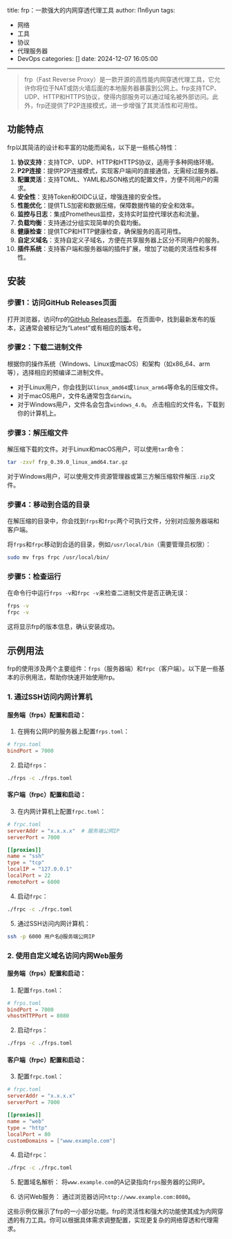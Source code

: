 title: frp：一款强大的内网穿透代理工具
author: l1n6yun
tags: 
 - 网络
 - 工具
 - 协议
 - 代理服务器
 - DevOps
categories: []
date: 2024-12-07 16:05:00
---
> frp（Fast Reverse Proxy）是一款开源的高性能内网穿透代理工具，它允许你将位于NAT或防火墙后面的本地服务器暴露到公网上。frp支持TCP、UDP、HTTP和HTTPS协议，使得内部服务可以通过域名被外部访问。此外，frp还提供了P2P连接模式，进一步增强了其灵活性和可用性。

## 功能特点

frp以其简洁的设计和丰富的功能而闻名，以下是一些核心特性：

1. **协议支持**：支持TCP、UDP、HTTP和HTTPS协议，适用于多种网络环境。
2. **P2P连接**：提供P2P连接模式，实现客户端间的直接通信，无需经过服务器。
3. **配置灵活**：支持TOML、YAML和JSON格式的配置文件，方便不同用户的需求。
4. **安全性**：支持Token和OIDC认证，增强连接的安全性。
5. **性能优化**：提供TLS加密和数据压缩，保障数据传输的安全和效率。
6. **监控与日志**：集成Prometheus监控，支持实时监控代理状态和流量。
7. **负载均衡**：支持通过分组实现简单的负载均衡。
8. **健康检查**：提供TCP和HTTP健康检查，确保服务的高可用性。
9. **自定义域名**：支持自定义子域名，方便在共享服务器上区分不同用户的服务。
10. **插件系统**：支持客户端和服务器端的插件扩展，增加了功能的灵活性和多样性。

## 安装

### 步骤1：访问GitHub Releases页面

打开浏览器，访问frp的[GitHub Releases页面](https://github.com/fatedier/frp/releases)。
在页面中，找到最新发布的版本，这通常会被标记为“Latest”或有相应的版本号。

### 步骤2：下载二进制文件

根据你的操作系统（Windows、Linux或macOS）和架构（如x86_64、arm等），选择相应的预编译二进制文件。
  - 对于Linux用户，你会找到以`linux_amd64`或`linux_arm64`等命名的压缩文件。
  - 对于macOS用户，文件名通常包含`darwin`。
  - 对于Windows用户，文件名会包含`windows_4.0`。
点击相应的文件名，下载到你的计算机上。

### 步骤3：解压缩文件

解压缩下载的文件。对于Linux和macOS用户，可以使用`tar`命令：
  
  ```bash
  tar -zxvf frp_0.39.0_linux_amd64.tar.gz
  ```
  
  对于Windows用户，可以使用文件资源管理器或第三方解压缩软件解压`.zip`文件。
  

### 步骤4：移动到合适的目录

在解压缩的目录中，你会找到`frps`和`frpc`两个可执行文件，分别对应服务器端和客户端。
  
将`frps`和`frpc`移动到合适的目录，例如`/usr/local/bin`（需要管理员权限）：
  
  ```bash
  sudo mv frps frpc /usr/local/bin/
  ```
  

### 步骤5：检查运行

在命令行中运行`frps -v`和`frpc -v`来检查二进制文件是否正确无误：
  
  ```bash
  frps -v
  frpc -v
  ```
  
  这将显示frp的版本信息，确认安装成功。
  

## 示例用法

frp的使用涉及两个主要组件：`frps`（服务器端）和`frpc`（客户端）。以下是一些基本的示例用法，帮助你快速开始使用frp。

### 1. 通过SSH访问内网计算机

#### 服务端（frps）配置和启动：

1. 在拥有公网IP的服务器上配置`frps.toml`：
  
  ```toml
  # frps.toml
  bindPort = 7000
  ```
  
2. 启动`frps`：
  
  ```bash
  ./frps -c ./frps.toml
  ```
  

#### 客户端（frpc）配置和启动：

3. 在内网计算机上配置`frpc.toml`：
  
  ```toml
  # frpc.toml
  serverAddr = "x.x.x.x"  # 服务端公网IP
  serverPort = 7000
  
  [[proxies]]
  name = "ssh"
  type = "tcp"
  localIP = "127.0.0.1"
  localPort = 22
  remotePort = 6000
  ```
  
4. 启动`frpc`：
  
  ```bash
  ./frpc -c ./frpc.toml
  ```
  
5. 通过SSH访问内网计算机：
  
  ```bash
  ssh -p 6000 用户名@服务端公网IP
  ```
  

### 2. 使用自定义域名访问内网Web服务

#### 服务端（frps）配置和启动：

1. 配置`frps.toml`：
  
  ```toml
  # frps.toml
  bindPort = 7000
  vhostHTTPPort = 8080
  ```
  
2. 启动`frps`：
  
  ```bash
  ./frps -c ./frps.toml
  ```
  

#### 客户端（frpc）配置和启动：

3. 配置`frpc.toml`：
  
  ```toml
  # frpc.toml
  serverAddr = "x.x.x.x"
  serverPort = 7000
  
  [[proxies]]
  name = "web"
  type = "http"
  localPort = 80
  customDomains = ["www.example.com"]
  ```
  
4. 启动`frpc`：
  
  ```bash
  ./frpc -c ./frpc.toml
  ```
  
5. 配置域名解析：
  将`www.example.com`的A记录指向`frps`服务器的公网IP。
  
6. 访问Web服务：
  通过浏览器访问`http://www.example.com:8080`。
  

这些示例仅展示了frp的一小部分功能。frp的灵活性和强大的功能使其成为内网穿透的有力工具。你可以根据具体需求调整配置，实现更复杂的网络穿透和代理需求。